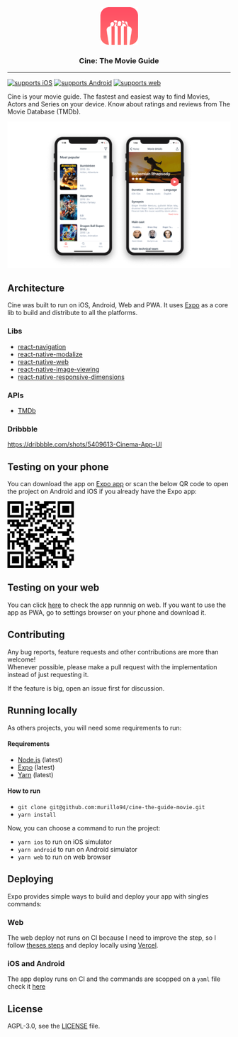 <p align="center">
  <img alt="Cine: The Movie Guide" src="./app/assets/images/icon.png" height="85" width="85" />
  <h3 align="center">Cine: The Movie Guide</h3>
</p>

---

[![supports iOS](https://img.shields.io/badge/iOS-4630EB.svg?style=flat-square&logo=APPLE&labelColor=999999&logoColor=fff)](https://expo.io/@murillo94/cine-the-movie-guide)
[![supports Android](https://img.shields.io/badge/Android-4630EB.svg?style=flat-square&logo=ANDROID&labelColor=A4C639&logoColor=fff)](https://expo.io/@murillo94/cine-the-movie-guide)
[![supports web](https://img.shields.io/badge/web-4630EB.svg?style=flat-square&logo=GOOGLE-CHROME&labelColor=4285F4&logoColor=fff)](https://cine-the-guide-movie.vercel.app/)

Cine is your movie guide. The fastest and easiest way to find Movies, Actors and Series on your device. Know about ratings and reviews from The Movie Database (TMDb).

![Cine: The Movie Guide](./resources/demo.png)

## Architecture

Cine was built to run on iOS, Android, Web and PWA. It uses [Expo](https://expo.io/) as a core lib to build and distribute to all the platforms.

### Libs

- [react-navigation](https://github.com/react-navigation/react-navigation)
- [react-native-modalize](https://github.com/jeremybarbet/react-native-modalize)
- [react-native-web](https://github.com/necolas/react-native-web)
- [react-native-image-viewing](https://github.com/jobtoday/react-native-image-viewing)
- [react-native-responsive-dimensions](https://github.com/react-native-toolkit/react-native-responsive-dimensions#readme)

### APIs

- [TMDb](https://developers.themoviedb.org/3/getting-started/introduction)

### Dribbble

https://dribbble.com/shots/5409613-Cinema-App-UI

## Testing on your phone

You can download the app on [Expo app](https://expo.io/@murillo94/cine-the-movie-guide) or scan the below QR code to open the project on Android and iOS if you already have the Expo app:

<img alt="Cine: The Movie Guide" src="./resources/qrcode.png" height="150" width="150" />

## Testing on your web

You can click [here](https://cine-the-guide-movie.vercel.app/) to check the app runnnig on web. If you want to use the app as PWA, go to settings browser on your phone and download it.

## Contributing

Any bug reports, feature requests and other contributions are more than welcome! <br/>
Whenever possible, please make a pull request with the implementation instead of just requesting it.

If the feature is big, open an issue first for discussion.

## Running locally

As others projects, you will need some requirements to run:

#### Requirements

- [Node.js](https://nodejs.org/) (latest)
- [Expo](https://expo.io/) (latest)
- [Yarn](https://yarnpkg.com/) (latest)

#### How to run

- `git clone git@github.com:murillo94/cine-the-guide-movie.git`
- `yarn install`

Now, you can choose a command to run the project:

- `yarn ios` to run on iOS simulator
- `yarn android` to run on Android simulator
- `yarn web` to run on web browser

## Deploying

Expo provides simple ways to build and deploy your app with singles commands:

### Web

The web deploy not runs on CI because I need to improve the step, so I follow [theses steps](https://docs.expo.io/distribution/publishing-websites/#vercel) and deploy locally using [Vercel](http://vercel.com/).

### iOS and Android

The app deploy runs on CI and the commands are scopped on a `yaml` file check it [here](./.github/workflows/publish.yml)

## License

AGPL-3.0, see the [LICENSE](./LICENSE.md) file.
